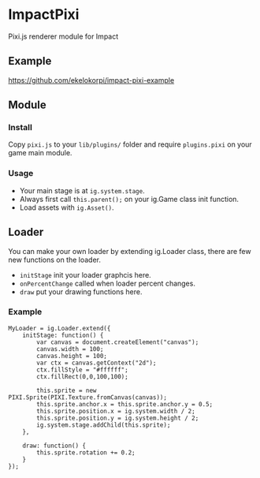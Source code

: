 # ImpactPixi

Pixi.js renderer module for Impact

## Example

https://github.com/ekelokorpi/impact-pixi-example

## Module

### Install

Copy `pixi.js` to your `lib/plugins/` folder and require `plugins.pixi` on your game main module.

### Usage

- Your main stage is at `ig.system.stage`.
- Always first call `this.parent();` on your ig.Game class init function.
- Load assets with `ig.Asset()`.

## Loader

You can make your own loader by extending ig.Loader class, there are few new functions on the loader.

- `initStage` init your loader graphcis here.
- `onPercentChange` called when loader percent changes.
- `draw` put your drawing functions here.

### Example

	MyLoader = ig.Loader.extend({
		initStage: function() {
			var canvas = document.createElement("canvas");
			canvas.width = 100;
			canvas.height = 100;
			var ctx = canvas.getContext("2d");
			ctx.fillStyle = "#ffffff";
			ctx.fillRect(0,0,100,100);

			this.sprite = new PIXI.Sprite(PIXI.Texture.fromCanvas(canvas));
			this.sprite.anchor.x = this.sprite.anchor.y = 0.5;
			this.sprite.position.x = ig.system.width / 2;
			this.sprite.position.y = ig.system.height / 2;
			ig.system.stage.addChild(this.sprite);
		},

		draw: function() {
			this.sprite.rotation += 0.2;
		}
	});